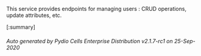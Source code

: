 






This service provides endpoints for managing users : CRUD operations, update attributes, etc.

[:summary]

###### Auto generated by Pydio Cells Enterprise Distribution v2.1.7-rc1 on 25-Sep-2020
